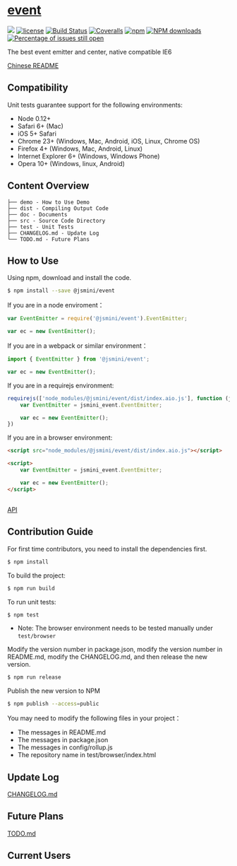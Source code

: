 # [event](https://github.com/jsmini/event)
[![](https://img.shields.io/badge/Powered%20by-jslib%20base-brightgreen.svg)](https://github.com/yanhaijing/jslib-base)
[![license](https://img.shields.io/badge/license-MIT-blue.svg)](https://github.com/jsmini/event/blob/master/LICENSE)
[![Build Status](https://travis-ci.org/jsmini/event.svg?branch=master)](https://travis-ci.org/jsmini/event)
[![Coveralls](https://img.shields.io/coveralls/jsmini/event.svg)](https://coveralls.io/github/jsmini/event)
[![npm](https://img.shields.io/badge/npm-0.6.1-orange.svg)](https://www.npmjs.com/package/@jsmini/event)
[![NPM downloads](http://img.shields.io/npm/dm/@jsmini/event.svg?style=flat-square)](http://www.npmtrends.com/@jsmini/event)
[![Percentage of issues still open](http://isitmaintained.com/badge/open/jsmini/event.svg)](http://isitmaintained.com/project/jsmini/event "Percentage of issues still open")

The best event emitter and center, native compatible IE6

[Chinese README](https://github.com/jsmini/event/blob/master/README_CN.md)

## Compatibility
Unit tests guarantee support for the following environments:

- Node 0.12+
- Safari 6+ (Mac)
- iOS 5+ Safari
- Chrome 23+ (Windows, Mac, Android, iOS, Linux, Chrome OS)
- Firefox 4+ (Windows, Mac, Android, Linux)
- Internet Explorer 6+ (Windows, Windows Phone)
- Opera 10+ (Windows, linux, Android)

## Content Overview

```
├── demo - How to Use Demo
├── dist - Compiling Output Code
├── doc - Documents
├── src - Source Code Directory
├── test - Unit Tests
├── CHANGELOG.md - Update Log
└── TODO.md - Future Plans
```

## How to Use
Using npm, download and install the code. 

```bash
$ npm install --save @jsmini/event
```

If you are in a node enviroment：

```js
var EventEmitter = require('@jsmini/event').EventEmitter;

var ec = new EventEmitter();
```

If you are in a webpack or similar environment：

```js
import { EventEmitter } from '@jsmini/event';

var ec = new EventEmitter();
```

If you are in a requirejs environment:

```js
requirejs(['node_modules/@jsmini/event/dist/index.aio.js'], function (jsmini_event) {
    var EventEmitter = jsmini_event.EventEmitter;

    var ec = new EventEmitter();
})
```

If you are in a browser environment:

```html
<script src="node_modules/@jsmini/event/dist/index.aio.js"></script>

<script>
    var EventEmitter = jsmini_event.EventEmitter;

    var ec = new EventEmitter();
</script>
```

## 
[API](https://github.com/jsmini/event/blob/master/doc/api.md)

## Contribution Guide
For first time contributors, you need to install the dependencies first.

```bash
$ npm install
```

To build the project:

```bash
$ npm run build
```

To run unit tests: 

```bash
$ npm test
```
- Note: The browser environment needs to be tested manually under `test/browser`

Modify the version number in package.json, modify the version number in README.md, modify the CHANGELOG.md, and then release the new version.

```bash
$ npm run release
```

Publish the new version to NPM

```bash
$ npm publish --access=public
```

You may need to modify the following files in your project：

- The messages in README.md 
- The messages in package.json
- The messages in config/rollup.js
- The repository name in test/browser/index.html

## Update Log
[CHANGELOG.md](https://github.com/jsmini/event/blob/master/CHANGELOG.md)

## Future Plans
[TODO.md](https://github.com/jsmini/event/blob/master/TODO.md)

## Current Users
